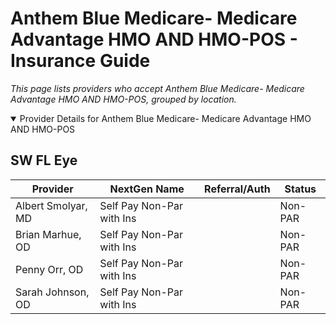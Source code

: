# Anthem Blue Medicare- Medicare Advantage HMO AND HMO-POS - Insurance Guide

*This page lists providers who accept Anthem Blue Medicare- Medicare Advantage HMO AND HMO-POS, grouped by location.*

<details open><summary>Provider Details for Anthem Blue Medicare- Medicare Advantage HMO AND HMO-POS</summary>

## SW FL Eye

| Provider | NextGen Name | Referral/Auth | Status |
|----------|-------------|--------------|--------|
| Albert Smolyar, MD | Self Pay Non-Par with Ins |  | Non-PAR |
| Brian Marhue, OD | Self Pay Non-Par with Ins |  | Non-PAR |
| Penny Orr, OD | Self Pay Non-Par with Ins |  | Non-PAR |
| Sarah Johnson, OD | Self Pay Non-Par with Ins |  | Non-PAR |

</details>

